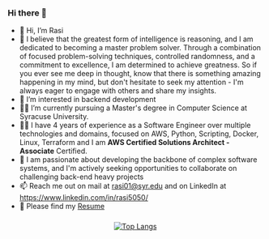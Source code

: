 ### Hi there 👋

<!--
**rasi5050/rasi5050** is a ✨ _special_ ✨ repository because its `README.md` (this file) appears on your GitHub profile.

Here are some ideas to get you started:

- 🔭 I’m currently working on ...
- 🌱 I’m currently learning ...
- 👯 I’m looking to collaborate on ...
- 🤔 I’m looking for help with ...
- 💬 Ask me about ...
- 📫 How to reach me: ...
- 😄 Pronouns: ...
- ⚡ Fun fact: ...
-->
- 👋 Hi, I’m Rasi
- 🔭 I believe that the greatest form of intelligence is reasoning, and I am dedicated to becoming a master problem solver. Through a combination of focused problem-solving techniques, controlled randomness, and a commitment to excellence, I am determined to achieve greatness. So if you ever see me deep in thought, know that there is something amazing happening in my mind, but don't hesitate to seek my attention - I'm always eager to engage with others and share my insights.
- 👀 I’m interested in backend development
- :man_student:	 I’m currently pursuing a Master's degree in Computer Science at Syracuse University.
- :man_technologist:	I have 4 years of experience as a Software Engineer over multiple technologies and domains, focused on AWS, Python, Scripting, Docker, Linux, Terraform and I am **AWS Certified Solutions Architect - Associate** Certified.
- 💞️ I am passionate about developing the backbone of complex software systems, and I'm actively seeking opportunities to collaborate on challenging back-end heavy projects
- 📫 Reach me out on mail at rasi01@syr.edu and on LinkedIn at https://www.linkedin.com/in/rasi5050/
- 🔖 Please find my [Resume](https://github.com/rasi5050/rasi5050/files/12114898/FNU_RASI_RESUME.pdf)  
<div align="center">


###
[![Top Langs](https://github-readme-stats.vercel.app/api/top-langs/?username=rasi5050)](https://github.com/anuraghazra/github-readme-stats)
</div>
